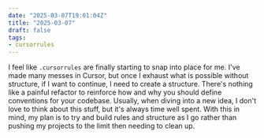 ```yaml
---
date: "2025-03-07T19:01:04Z"
title: "2025-03-07"
draft: false
tags:
- cursorrules
---
```


I feel like `.cursorrules` are finally starting to snap into place for me.
I've made many messes in Cursor, but once I exhaust what is possible without structure, if I want to continue, I need to create a structure.
There's nothing like a painful refactor to reinforce how and why you should define conventions for your codebase.
Usually, when diving into a new idea, I don't love to think about this stuff, but it's always time well spent.
With this in mind, my plan is to try and build rules and structure as I go rather than pushing my projects to the limit then needing to clean up.
